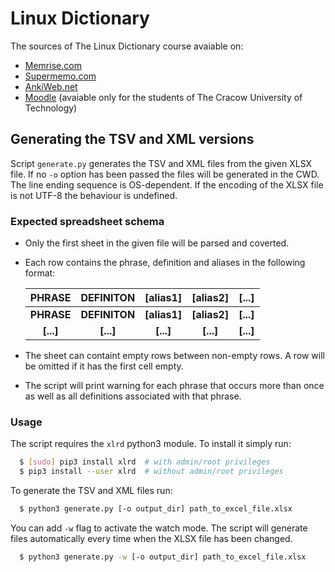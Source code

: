 # Linux Dictionary

The sources of The Linux Dictionary course avaiable on:
 * [Memrise.com](https://www.memrise.com/course/2175263/linux-dictionary/)
 * [Supermemo.com](https://www.supermemo.com/en/course/linux_dictionary)
 * [AnkiWeb.net](https://ankiweb.net/shared/info/928166313)
 * [Moodle](http://elf2.pk.edu.pl/mod/glossary/view.php?id=68717) (avaiable only
 for the students of The Cracow University of Technology)

## Generating the TSV and XML versions

Script `generate.py` generates the TSV and XML files from the given XLSX file.
If no `-o` option has been passed the files will be generated in the CWD.
The line ending sequence is OS-dependent. If the encoding of the XLSX file is
not UTF-8 the behaviour is undefined.

### Expected spreadsheet schema

 * Only the first sheet in the given file will be parsed and coverted.
 * Each row contains the phrase, definition and aliases in the following format:

   |   PHRASE   |   DEFINITON   |   [alias1]   |   [alias2]   |   [...]   |
   |:----------:|:-------------:|:------------:|:------------:|:---------:|
   | **PHRASE** | **DEFINITON** | **[alias1]** | **[alias2]** | **[...]** |
   | **[...]**  |   **[...]**   |   **[...]**  |   **[...]**  | **[...]** |

 * The sheet can containt empty rows between non-empty rows. A row will be
   omitted if it has the first cell empty.
 * The script will print warning for each phrase that occurs more than once as
   well as all definitions associated with that phrase.

### Usage

The script requires the `xlrd` python3 module. To install it simply run:
```bash
  $ [sudo] pip3 install xlrd  # with admin/root privileges
  $ pip3 install --user xlrd  # without admin/root privileges
```

To generate the TSV and XML files run:
```bash
  $ python3 generate.py [-o output_dir] path_to_excel_file.xlsx
```

You can add `-w` flag to activate the watch mode. The script will generate files
automatically every time when the XLSX file has been changed.
```bash
  $ python3 generate.py -w [-o output_dir] path_to_excel_file.xlsx
```

